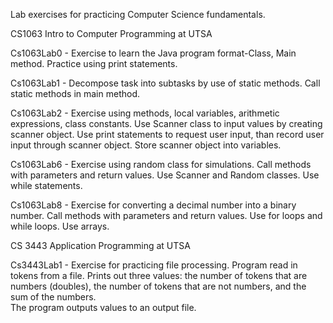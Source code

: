 Lab exercises for practicing Computer Science 
fundamentals.

CS1063 Intro to Computer Programming at UTSA

Cs1063Lab0 - Exercise to learn the Java program 
format-Class, Main method.  Practice using 
print statements.

Cs1063Lab1 - Decompose task into subtasks by use 
of static methods.  Call static methods in main 
method.

Cs1063Lab2 - Exercise using methods, local 
variables, arithmetic expressions, class constants.
Use Scanner class to input values by creating 
scanner object.  Use print statements to request 
user input, than record user input through scanner 
object.  Store scanner object into variables.

Cs1063Lab6 - Exercise using random class for 
simulations.  Call methods with parameters and 
return values.  Use Scanner and Random classes. 
Use while statements.

Cs1063Lab8 - Exercise for converting a decimal 
number into a binary number.  Call methods with 
parameters and return values.  Use for loops 
and while loops.  Use arrays.


CS 3443 Application Programming at UTSA

Cs3443Lab1 - Exercise for practicing file 
processing.  Program read in tokens from a file. 
Prints out three values: the number of tokens 
that are numbers (doubles), the number of tokens 
that are not numbers, and the sum of the numbers.  
The program outputs values to an output file.
